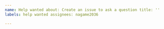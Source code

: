 ```yaml
---
name: Help wanted about: Create an issue to ask a question title: ''
labels: help wanted assignees: nagame2036

---
```


<!-- A clear and concise description of what the problem is. -->
